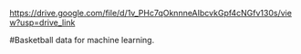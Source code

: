 https://drive.google.com/file/d/1v_PHc7qOknnneAIbcvkGpf4cNGfv130s/view?usp=drive_link

#Basketball data for machine learning.
